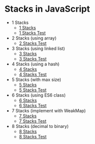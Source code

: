 # Stacks in JavaScript

- 1 Stacks
    - [1 Stacks](1.js)
    - [1 Stacks Test](1.test.js)
- 2 Stacks (using array)
    - [2 Stacks Test](2.test.js)
- 3 Stacks (using linked list)
    - [3 Stacks](3.js)
    - [3 Stacks Test](3.test.js)
- 4 Stacks (using a hash)
    - [4 Stacks](4.js)
    - [4 Stacks Test](4.test.js)
- 5 Stacks (with max size)
    - [5 Stacks](5.js)
    - [5 Stacks Test](5.test.js)
- 6 Stacks (using ES6 class)
    - [6 Stacks](6.js)
    - [6 Stacks Test](6.test.js)
- 7 Stacks (implement with WeakMap)
    - [7 Stacks](7.js)
    - [7 Stacks Test](7.test.js)
- 8 Stacks (decimal to binary)
    - [8 Stacks](8.js)
    - [8 Stacks Test](8.test.js)